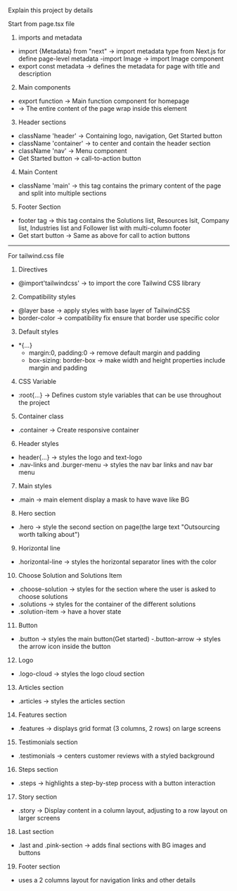 Explain this project by details

Start from page.tsx file
  1. imports and metadata
  - import {Metadata} from "next"
    -> import metadata type from Next.js for define page-level metadata
  -import Image
    -> import Image component
  - export const metadata
    -> defines the metadata for page with title and description
  
  2. Main components
  - export function
    -> Main function component for homepage
  - <div>
    -> The entire content of the page wrap inside this element
  
  3. Header sections
  - className 'header'
    -> Containing logo, navigation, Get Started button
  - className 'container'
    -> to center and contain the header section
  - className 'nav'
    -> Menu component
  - Get Started button
    -> call-to-action button
  
  4. Main Content
  - className 'main'
    -> this tag contains the primary content of the page and split into multiple sections

  5. Footer Section
  - footer tag
    -> this tag contains the Solutions list, Resources lsit, Company list, Industries list and Follower list with multi-column footer
  - Get start button
    -> Same as above for call to action buttons

----------------------------------------------------------------

For tailwind.css file
  1. Directives
  - @import'tailwindcss'
    -> to import the core Tailwind CSS library

  2. Compatibility styles
  - @layer base
    -> apply styles with base layer of TailwindCSS
  - border-color
    -> compatibility fix ensure that border use specific color
  
  3. Default styles
  - *{...}
    - margin:0, padding:0
      -> remove default margin and padding
    - box-sizing: border-box
      -> make width and height properties include margin and padding
  
  4. CSS Variable
  - :root{...} 
    -> Defines custom style variables that can be use throughout the project
  
  5. Container class
  - .container
    -> Create responsive container

  6. Header styles
  - header{...}
    -> styles the logo and text-logo
  - .nav-links and .burger-menu
    -> styles the nav bar links and nav bar menu
  
  7. Main styles
  - .main
    -> main element display a mask to have wave like BG
  
  8. Hero section
  - .hero
    -> style the second section on page(the large text "Outsourcing worth talking about")

  9. Horizontal line
  - .horizontal-line
    -> styles the horizontal separator lines with the color
  
  10. Choose Solution and Solutions Item
  - .choose-solution
    -> styles for the section where the user is asked to choose solutions
  - .solutions
    -> styles for the container of the different solutions
  - .solution-item
    -> have a hover state
  
  11. Button
  - .button
    -> styles the main button(Get started)
  -.button-arrow
    -> styles the arrow icon inside the button

  12. Logo
  - .logo-cloud
    -> styles the logo cloud section
  
  13. Articles section
  - .articles
    -> styles the articles section
  
  14. Features section
  - .features
    -> displays grid format (3 columns, 2 rows) on large screens
  
  15. Testimonials section
  - .testimonials
    -> centers customer reviews with a styled background

  16. Steps section
  - .steps
    -> highlights a step-by-step process with a button interaction
  
  17. Story section
  - .story
    -> Display content in a column layout, adjusting to a row layout on larger screens
  
  18. Last section
  - .last and .pink-section
    -> adds final sections with BG images and buttons
  
  19. Footer section
  - uses a 2 columns layout for navigation links and other details

  



